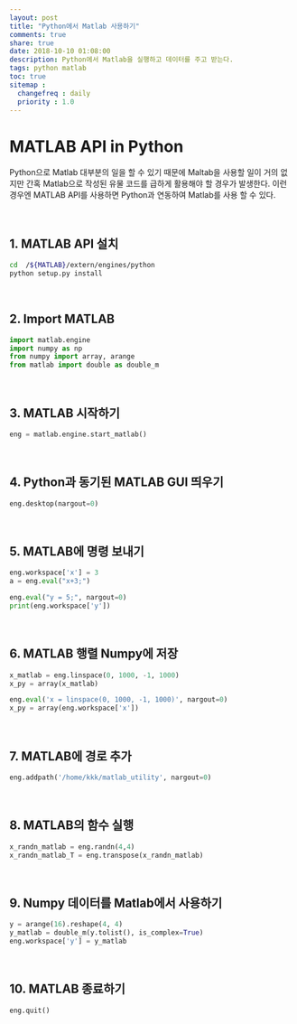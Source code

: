 ```yaml
---
layout: post
title: "Python에서 Matlab 사용하기"
comments: true
share: true
date: 2018-10-10 01:08:00
description: Python에서 Matlab을 실행하고 데이터를 주고 받는다.
tags: python matlab
toc: true
sitemap :
  changefreq : daily
  priority : 1.0
---
```


# MATLAB API in Python
  
Python으로 Matlab 대부분의 일을 할 수 있기 때문에 Maltab을 사용할 일이 거의 없지만 간혹 Matlab으로 작성된 유물 코드를 급하게 활용해야 할 경우가 발생한다. 
이런 경우엔 MATLAB API를 사용하면 Python과 연동하여 Matlab를 사용 할 수 있다.

<br>

## 1. MATLAB API 설치
```bash
cd  /${MATLAB}/extern/engines/python
python setup.py install
```

<br>

## 2. Import MATLAB


```python
import matlab.engine
import numpy as np
from numpy import array, arange
from matlab import double as double_m
```

<br>

## 3. MATLAB 시작하기


```python
eng = matlab.engine.start_matlab()
```

<br>

## 4. Python과 동기된 MATLAB GUI 띄우기


```python
eng.desktop(nargout=0)
```

<br>

## 5. MATLAB에 명령 보내기


```python
eng.workspace['x'] = 3
a = eng.eval("x+3;")

eng.eval("y = 5;", nargout=0)
print(eng.workspace['y'])
```

<br>

## 6. MATLAB 행렬 Numpy에 저장


```python
x_matlab = eng.linspace(0, 1000, -1, 1000)
x_py = array(x_matlab)

eng.eval('x = linspace(0, 1000, -1, 1000)', nargout=0)
x_py = array(eng.workspace['x'])
```

<br>

## 7. MATLAB에 경로 추가


```python
eng.addpath('/home/kkk/matlab_utility', nargout=0)
```

<br>

## 8. MATLAB의 함수 실행


```python
x_randn_matlab = eng.randn(4,4)
x_randn_matlab_T = eng.transpose(x_randn_matlab)
```

<br>

## 9. Numpy 데이터를 Matlab에서 사용하기


```python
y = arange(16).reshape(4, 4)
y_matlab = double_m(y.tolist(), is_complex=True)
eng.workspace['y'] = y_matlab
```

<br>

## 10. MATLAB 종료하기


```python
eng.quit()
```